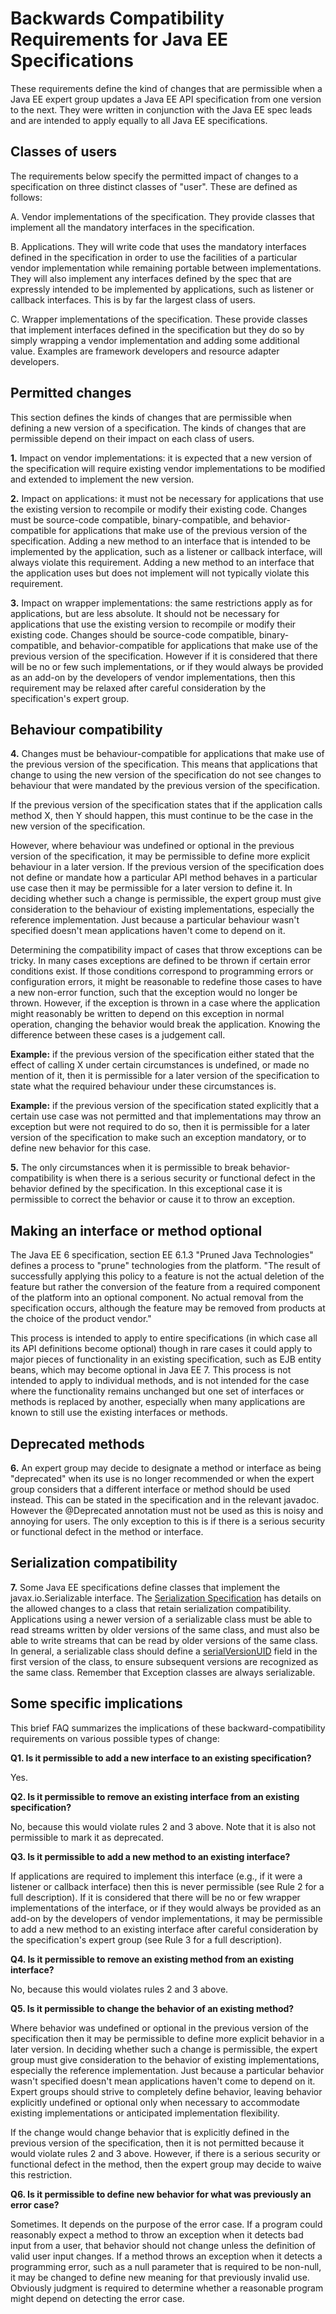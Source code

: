 # Backwards Compatibility Requirements for Java EE Specifications 

These requirements define the kind of changes that are permissible when
a Java EE expert group updates a Java EE API specification from one
version to the next. They were written in conjunction with the Java EE
spec leads and are intended to apply equally to all Java EE
specifications.

## Classes of users

The requirements below specify the permitted impact of changes to a
specification on three distinct classes of "user". These are defined as
follows:

A. Vendor implementations of the specification. They provide classes
that implement all the mandatory interfaces in the specification.

B. Applications. They will write code that uses the mandatory
interfaces defined in the specification in order to use the facilities
of a particular vendor implementation while remaining portable between
implementations. They will also implement any interfaces defined by the
spec that are expressly intended to be implemented by applications,
such as listener or callback interfaces. This is by far the largest
class of users.

C. Wrapper implementations of the specification. These provide classes
that implement interfaces defined in the specification but they do so
by simply wrapping a vendor implementation and adding some additional
value. Examples are framework developers and resource adapter
developers.

## Permitted changes

This section defines the kinds of changes that are permissible when
defining a new version of a specification. The kinds of changes that
are permissible depend on their impact on each class of users.

**1.** Impact on vendor implementations: it is expected that a new version
of the specification will require existing vendor implementations to be
modified and extended to implement the new version.

**2.** Impact on applications: it must not be necessary for applications
that use the existing version to recompile or modify their existing
code. Changes must be source-code compatible, binary-compatible, and
behavior-compatible for applications that make use of the previous
version of the specification. Adding a new method to an interface that
is intended to be implemented by the application, such as a listener or
callback interface, will always violate this requirement. Adding a new
method to an interface that the application uses but does not implement
will not typically violate this requirement.

**3.** Impact on wrapper implementations: the same restrictions apply as
for applications, but are less absolute. It should not be necessary for
applications that use the existing version to recompile or modify their
existing code. Changes should be source-code compatible,
binary-compatible, and behavior-compatible for applications that make
use of the previous version of the specification. However if it is
considered that there will be no or few such implementations, or if
they would always be provided as an add-on by the developers of vendor
implementations, then this requirement may be relaxed after careful
consideration by the specification's expert group.

## Behaviour compatibility

**4.** Changes must be behaviour-compatible for applications that make use
of the previous version of the specification. This means that
applications that change to using the new version of the specification
do not see changes to behaviour that were mandated by the previous
version of the specification.

If the previous version of the specification states that if the
application calls method X, then Y should happen, this must continue to
be the case in the new version of the specification.

However, where behaviour was undefined or optional in the previous
version of the specification, it may be permissible to define more
explicit behaviour in a later version. If the previous version of the
specification does not define or mandate how a particular API method
behaves in a particular use case then it may be permissible for a later
version to define it. In deciding whether such a change is permissible,
the expert group must give consideration to the behaviour of existing
implementations, especially the reference implementation.  Just because
a particular behaviour wasn't specified doesn't mean applications
haven't come to depend on it.

Determining the compatibility impact of cases that throw exceptions can
be tricky. In many cases exceptions are defined to be thrown if certain
error conditions exist. If those conditions correspond to programming
errors or configuration errors, it might be reasonable to redefine
those cases to have a new non-error function, such that the exception
would no longer be thrown. However, if the exception is thrown in a
case where the application might reasonably be written to depend on
this exception in normal operation, changing the behavior would break
the application. Knowing the difference between these cases is a
judgement call.

**Example:** if the previous version of the specification either
stated that the effect of calling X under certain circumstances is
undefined, or made no mention of it, then it is permissible for a later
version of the specification to state what the required behaviour under
these circumstances is.

**Example:** if the previous version of the specification stated
explicitly that a certain use case was not permitted and that
implementations may throw an exception but were not required to do so,
then it is permissible for a later version of the specification to make
such an exception mandatory, or to define new behavior for this case.

**5.** The only circumstances when it is permissible to break
behavior-compatibility is when there is a serious security or
functional defect in the behavior defined by the specification. In this
exceptional case it is permissible to correct the behavior or cause it
to throw an exception.

## Making an interface or method optional

The Java EE 6 specification, section EE 6.1.3 "Pruned Java
Technologies" defines a process to "prune" technologies from the
platform. "The result of successfully applying this policy to a feature
is not the actual deletion of the feature but rather the conversion of
the feature from a required component of the platform into an optional
component. No actual removal from the specification occurs, although
the feature may be removed from products at the choice of the product
vendor."

This process is intended to apply to entire specifications (in which
case all its API definitions become optional) though in rare cases it
could apply to major pieces of functionality in an existing
specification, such as EJB entity beans, which may become optional in
Java EE 7. This process is not intended to apply to individual methods,
and is not intended for the case where the functionality remains
unchanged but one set of interfaces or methods is replaced by another,
especially when many applications are known to still use the existing
interfaces or methods.

## Deprecated methods

**6.** An expert group may decide to designate a method or interface as
being "deprecated" when its use is no longer recommended or when the
expert group considers that a different interface or method should be
used instead. This can be stated in the specification and in the
relevant javadoc. However the @Deprecated annotation must not be used
as this is noisy and annoying for users. The only exception to this is
if there is a serious security or functional defect in the method or
interface.

## Serialization compatibility

**7.** Some Java EE specifications define classes that implement the
javax.io.Serializable interface.  The
[Serialization Specification](http://docs.oracle.com/javase/8/docs/platform/serialization/spec/version.html)
has details on the allowed changes to a class that retain serialization
compatibility.  Applications using a newer version of a serializable
class must be able to read streams written by older versions of the
same class, and must also be able to write streams that can be read by
older versions of the same class.  In general, a serializable class
should define a
[serialVersionUID](http://docs.oracle.com/javase/8/docs/platform/serialization/spec/class.html#a4100)
field in the first version of the class, to ensure subsequent versions
are recognized as the same class.  Remember that Exception classes are
always serializable.

## Some specific implications

This brief FAQ summarizes the implications of these
backward-compatibility requirements on various possible types of
change:

**Q1. Is it permissible to add a new interface to an existing specification?**

Yes.

**Q2. Is it permissible to remove an existing interface from an
existing specification?**

No, because this would violate rules 2 and 3 above. Note that it is
also not permissible to mark it as deprecated.

**Q3. Is it permissible to add a new method to an existing interface?**

If applications are required to implement this interface (e.g., if it
were a listener or callback interface) then this is never permissible
(see Rule 2 for a full description). If it is considered that there
will be no or few wrapper implementations of the interface, or if they
would always be provided as an add-on by the developers of vendor
implementations, it may be permissible to add a new method to an
existing interface after careful consideration by the specification's
expert group  (see Rule 3 for a full description).

**Q4. Is it permissible to remove an existing method from an existing
interface?**

No, because this would violates rules 2 and 3 above.

**Q5. Is it permissible to change the behavior of an existing method?**

Where behavior was undefined or optional in the previous version of the
specification then it may be permissible to define more explicit
behavior in a later version.  In deciding whether such a change is
permissible, the expert group must give consideration to the behavior
of existing implementations, especially the reference implementation.
Just because a particular behavior wasn't specified doesn't mean
applications haven't come to depend on it.  Expert groups should strive
to completely define behavior, leaving behavior explicitly undefined or
optional only when necessary to accommodate existing implementations or
anticipated implementation flexibility.

If the change would change behavior that is explicitly defined in the
previous version of the specification, then it is not permitted because
it would violate rules 2 and 3 above. However, if there is a serious
security or functional defect in the method, then the expert group may
decide to waive this restriction.

**Q6. Is it permissible to define new behavior for what was previously
an error case?**

Sometimes.  It depends on the purpose of the error case.  If a program
could reasonably expect a method to throw an exception when it detects
bad input from a user, that behavior should not change unless the
definition of valid user input changes.  If a method throws an
exception when it detects a programming error, such as a null parameter
that is required to be non-null, it may be changed to define new
meaning for that previously invalid use.  Obviously judgment is
required to determine whether a reasonable program might depend on
detecting the error case.
